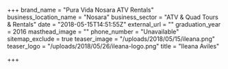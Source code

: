 +++
brand_name = "Pura Vida Nosara ATV Rentals"
business_location_name = "Nosara"
business_sector = "ATV & Quad Tours & Rentals"
date = "2018-05-15T14:51:55Z"
external_url = ""
graduation_year = 2016
masthead_image = ""
phone_number = "Unavailable"
sitemap_exclude = true
teaser_image = "/uploads/2018/05/15/ileana.png"
teaser_logo = "/uploads/2018/05/26/ileana-logo.png"
title = "Ileana Aviles"

+++
